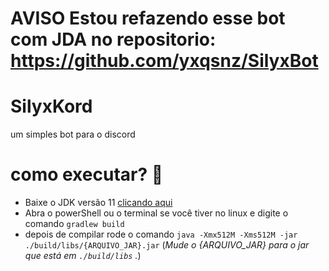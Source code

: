# AVISO Estou refazendo esse bot com JDA no repositorio: https://github.com/yxqsnz/SilyxBot
# SilyxKord
um simples bot para o discord
# como executar? 🤔
- Baixe o JDK versão 11 [clicando aqui](https://www.oracle.com/br/java/technologies/javase-jdk11-downloads.html)
- Abra o powerShell ou o terminal se você tiver no linux e digite o comando `gradlew build`
- depois de compilar rode o comando `java -Xmx512M -Xms512M -jar ./build/libs/{ARQUIVO_JAR}.jar` (*Mude o {ARQUIVO_JAR} para o jar que está em `./build/libs` .*)

